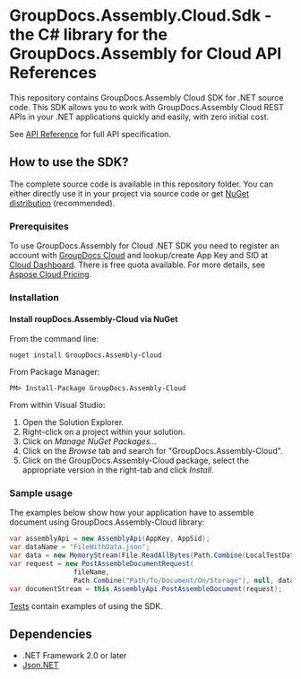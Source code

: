 # GroupDocs.Assembly.Cloud.Sdk - the C# library for the GroupDocs.Assembly for Cloud API References
This repository contains GroupDocs.Assembly Cloud SDK for .NET source code. This SDK allows you to work with GroupDocs.Assembly Cloud REST APIs in your .NET applications quickly and easily, with zero initial cost.

See [API Reference](https://apireference.groupdocs.cloud/) for full API specification.

## How to use the SDK?
The complete source code is available in this repository folder. You can either directly use it in your project via source code or get [NuGet distribution](https://www.nuget.org/packages/GroupDocs.Assembly-Cloud/) (recommended).

### Prerequisites

To use GroupDocs.Assembly for Cloud .NET SDK you need to register an account with [GroupDocs Cloud](https://www.groupdocs.cloud/) and lookup/create App Key and SID at [Cloud Dashboard](https://dashboard.groupdocs.cloud/#/apps). There is free quota available. For more details, see [Aspose Cloud Pricing](https://purchase.groupdocs.cloud/pricing).

### Installation

#### Install roupDocs.Assembly-Cloud via NuGet

From the command line:

	nuget install GroupDocs.Assembly-Cloud

From Package Manager:

	PM> Install-Package GroupDocs.Assembly-Cloud

From within Visual Studio:

1. Open the Solution Explorer.
2. Right-click on a project within your solution.
3. Click on *Manage NuGet Packages...*
4. Click on the *Browse* tab and search for "GroupDocs.Assembly-Cloud".
5. Click on the GroupDocs.Assembly-Cloud package, select the appropriate version in the right-tab and click *Install*.

### Sample usage

The examples below show how your application have to assemble document using GroupDocs.Assembly-Cloud library:
```csharp
var assemblyApi = new AssemblyApi(AppKey, AppSid);
var dataName = "FileWithData.json";
var data = new MemoryStream(File.ReadAllBytes(Path.Combine(LocalTestDataFolder, dataName)));
var request = new PostAssembleDocumentRequest(
                fileName,
                Path.Combine("Path/To/Document/On/Storage"), null, data);            
var documentStream = this.AssemblyApi.PostAssembleDocument(request);
```

[Tests](GroupDocs.Assembly.Cloud.Sdk.Test) contain examples of using the SDK.

## Dependencies
- .NET Framework 2.0 or later
- [Json.NET](https://www.nuget.org/packages/Newtonsoft.Json/)

